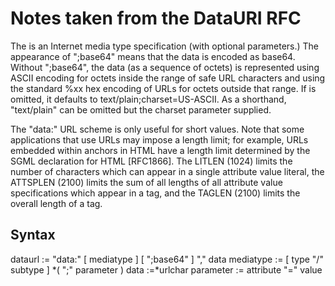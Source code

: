 # Notes taken from the DataURI RFC

The <mediatype> is an Internet media type specification (with
optional parameters.) The appearance of ";base64" means that the data
is encoded as base64. Without ";base64", the data (as a sequence of
octets) is represented using ASCII encoding for octets inside the
range of safe URL characters and using the standard %xx hex encoding
of URLs for octets outside that range.  If <mediatype> is omitted, it
defaults to text/plain;charset=US-ASCII.  As a shorthand,
"text/plain" can be omitted but the charset parameter supplied.

The "data:" URL scheme is only useful for short values. Note that
some applications that use URLs may impose a length limit; for
example, URLs embedded within <A> anchors in HTML have a length limit
determined by the SGML declaration for HTML [RFC1866]. The LITLEN
(1024) limits the number of characters which can appear in a single
attribute value literal, the ATTSPLEN (2100) limits the sum of all
lengths of all attribute value specifications which appear in a tag,
and the TAGLEN (2100) limits the overall length of a tag.

## Syntax

dataurl    := "data:" [ mediatype ] [ ";base64" ] "," data
mediatype  := [ type "/" subtype ] *( ";" parameter )
data :=*urlchar
parameter  := attribute "=" value
